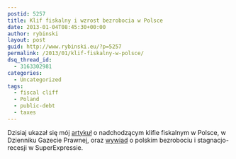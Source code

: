 ```yaml
---
postid: 5257
title: Klif fiskalny i wzrost bezrobocia w Polsce
date: 2013-01-04T08:45:30+00:00
author: rybinski
layout: post
guid: http://www.rybinski.eu/?p=5257
permalink: /2013/01/klif-fiskalny-w-polsce/
dsq_thread_id:
  - 3163302981
categories:
  - Uncategorized
tags:
  - fiscal cliff
  - Poland
  - public-debt
  - taxes
---
```

Dzisiaj ukazał się mój [artykuł](http://forsal.pl/artykuly/671871,rybinski_metoda_liczenia_dlugu_i_klif_fiskalny.html) o nadchodzącym klifie fiskalnym w Polsce, w Dzienniku Gazecie Prawnej, oraz [wywiad](http://www.se.pl/wydarzenia/opinie/prof-krzysztof-rybinski-ludzi-bez-pracy-moze-byc-wiecej_299360.html) o polskim bezrobociu i stagnacjo-recesji w SuperExpressie.
